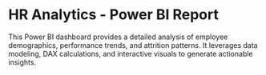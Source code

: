 # HR Analytics - Power BI Report
This Power BI dashboard provides a detailed analysis of employee demographics, performance trends, and attrition patterns. It leverages data modeling, DAX calculations, and interactive visuals to generate actionable insights.
